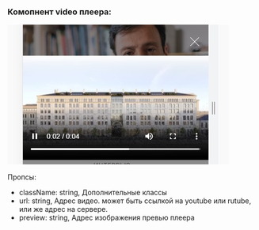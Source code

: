 ### Комопнент video плеера:
![screen](./screen.jpg?raw=true "Скриншот компонента video плеера")

Пропсы:
- className: string, Дополнительные классы
- url: string, Адрес видео. может быть ссылкой на youtube или rutube, или же адрес на сервере.
- preview: string, Адрес изображения превью плеера
